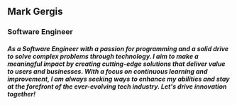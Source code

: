 ## Mark Gergis

### Software Engineer

##### As a Software Engineer with a passion for programming and a solid drive to solve complex problems through technology. I aim to make a meaningful impact by creating cutting-edge solutions that deliver value to users and businesses. With a focus on continuous learning and improvement, I am always seeking ways to enhance my abilities and stay at the forefront of the ever-evolving tech industry. Let's drive innovation together!
